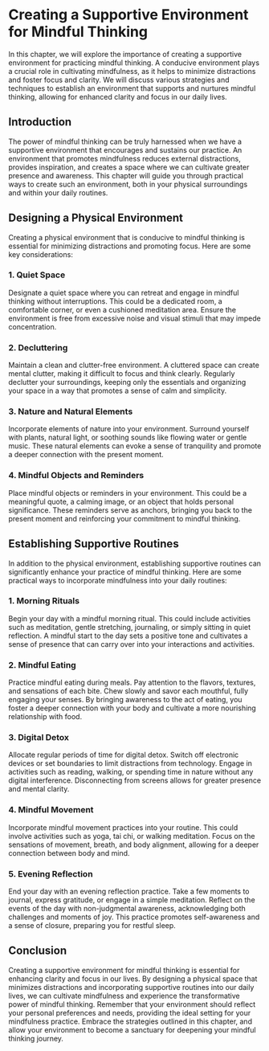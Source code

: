 Creating a Supportive Environment for Mindful Thinking
===============================================================

In this chapter, we will explore the importance of creating a supportive environment for practicing mindful thinking. A conducive environment plays a crucial role in cultivating mindfulness, as it helps to minimize distractions and foster focus and clarity. We will discuss various strategies and techniques to establish an environment that supports and nurtures mindful thinking, allowing for enhanced clarity and focus in our daily lives.

Introduction
------------

The power of mindful thinking can be truly harnessed when we have a supportive environment that encourages and sustains our practice. An environment that promotes mindfulness reduces external distractions, provides inspiration, and creates a space where we can cultivate greater presence and awareness. This chapter will guide you through practical ways to create such an environment, both in your physical surroundings and within your daily routines.

**Designing a Physical Environment**
------------------------------------

Creating a physical environment that is conducive to mindful thinking is essential for minimizing distractions and promoting focus. Here are some key considerations:

### **1. Quiet Space**

Designate a quiet space where you can retreat and engage in mindful thinking without interruptions. This could be a dedicated room, a comfortable corner, or even a cushioned meditation area. Ensure the environment is free from excessive noise and visual stimuli that may impede concentration.

### **2. Decluttering**

Maintain a clean and clutter-free environment. A cluttered space can create mental clutter, making it difficult to focus and think clearly. Regularly declutter your surroundings, keeping only the essentials and organizing your space in a way that promotes a sense of calm and simplicity.

### **3. Nature and Natural Elements**

Incorporate elements of nature into your environment. Surround yourself with plants, natural light, or soothing sounds like flowing water or gentle music. These natural elements can evoke a sense of tranquility and promote a deeper connection with the present moment.

### **4. Mindful Objects and Reminders**

Place mindful objects or reminders in your environment. This could be a meaningful quote, a calming image, or an object that holds personal significance. These reminders serve as anchors, bringing you back to the present moment and reinforcing your commitment to mindful thinking.

**Establishing Supportive Routines**
------------------------------------

In addition to the physical environment, establishing supportive routines can significantly enhance your practice of mindful thinking. Here are some practical ways to incorporate mindfulness into your daily routines:

### **1. Morning Rituals**

Begin your day with a mindful morning ritual. This could include activities such as meditation, gentle stretching, journaling, or simply sitting in quiet reflection. A mindful start to the day sets a positive tone and cultivates a sense of presence that can carry over into your interactions and activities.

### **2. Mindful Eating**

Practice mindful eating during meals. Pay attention to the flavors, textures, and sensations of each bite. Chew slowly and savor each mouthful, fully engaging your senses. By bringing awareness to the act of eating, you foster a deeper connection with your body and cultivate a more nourishing relationship with food.

### **3. Digital Detox**

Allocate regular periods of time for digital detox. Switch off electronic devices or set boundaries to limit distractions from technology. Engage in activities such as reading, walking, or spending time in nature without any digital interference. Disconnecting from screens allows for greater presence and mental clarity.

### **4. Mindful Movement**

Incorporate mindful movement practices into your routine. This could involve activities such as yoga, tai chi, or walking meditation. Focus on the sensations of movement, breath, and body alignment, allowing for a deeper connection between body and mind.

### **5. Evening Reflection**

End your day with an evening reflection practice. Take a few moments to journal, express gratitude, or engage in a simple meditation. Reflect on the events of the day with non-judgmental awareness, acknowledging both challenges and moments of joy. This practice promotes self-awareness and a sense of closure, preparing you for restful sleep.

Conclusion
----------

Creating a supportive environment for mindful thinking is essential for enhancing clarity and focus in our lives. By designing a physical space that minimizes distractions and incorporating supportive routines into our daily lives, we can cultivate mindfulness and experience the transformative power of mindful thinking. Remember that your environment should reflect your personal preferences and needs, providing the ideal setting for your mindfulness practice. Embrace the strategies outlined in this chapter, and allow your environment to become a sanctuary for deepening your mindful thinking journey.
